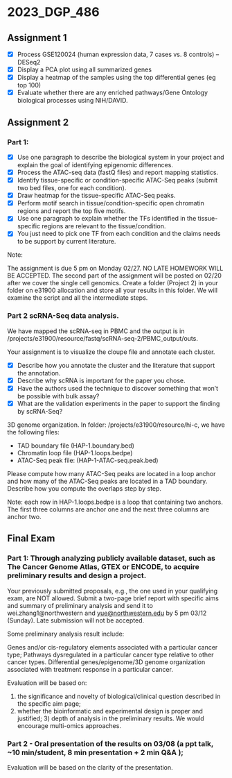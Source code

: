 # 2023_DGP_486

## Assignment 1

- [x] Process GSE120024 (human expression data, 7 cases vs. 8 controls) – DESeq2
- [x] Display a PCA plot using all summarized genes
- [x] Display a heatmap of the samples using the top differential genes (eg top 100)
- [x] Evaluate whether there are any enriched pathways/Gene Ontology biological processes using NIH/DAVID.

## Assignment 2

### Part 1:

- [x] Use one paragraph to describe the biological system in your project and explain the goal of identifying epigenomic differences.
- [x] Process the ATAC-seq data (fastQ files) and report mapping statistics.
- [x] Identify tissue-specific or condition-specific ATAC-Seq peaks (submit two bed files, one for each condition).
- [x] Draw heatmap for the tissue-specific ATAC-Seq peaks.
- [x] Perform motif search in tissue/condition-specific open chromatin regions and report the top five motifs.
- [x] Use one paragraph to explain whether the TFs identified in the tissue-specific regions are relevant to the tissue/condition.
- [x] You just need to pick one TF from each condition and the claims needs to be support by current literature.

Note:

The assignment is due 5 pm on Monday 02/27. NO LATE HOMEWORK WILL BE ACCEPTED.
The second part of the assignment will be posted on 02/20 after we cover the single cell genomics.
Create a folder (Project 2) in your folder on e31900 allocation and store all your results in this folder. We will examine the script and all the intermediate steps.

### Part 2 scRNA-Seq data analysis.

We have mapped the scRNA-seq in PBMC and the output is in /projects/e31900/resource/fastq/scRNA-seq-2/PBMC_output/outs.

Your assignment is to visualize the cloupe file and annotate each cluster.

- [x] Describe how you annotate the cluster and the literature that support the annotation.
- [x] Describe why scRNA is important for the paper you chose.
- [x] Have the authors used the technique to discover something that won’t be possible with bulk assay?
- [x] What are the validation experiments in the paper to support the finding by scRNA-Seq?

3D genome organization. In folder: /projects/e31900/resource/hi-c, we have the following files:

- TAD boundary file (HAP-1.boundary.bed)
- Chromatin loop file (HAP-1.loops.bedpe)
- ATAC-Seq peak file: (HAP-1-ATAC-seq.peak.bed)

Please compute how many ATAC-Seq peaks are located in a loop anchor and how many of the ATAC-Seq peaks are located in a TAD boundary.
Describe how you compute the overlaps step by step.

Note: each row in HAP-1.loops.bedpe is a loop that containing two anchors.
The first three columns are anchor one and the next three columns are anchor two.

## Final Exam

### Part 1: Through analyzing publicly available dataset, such as The Cancer Genome Atlas, GTEX or ENCODE, to acquire preliminary results and design a project.

Your previously submitted proposals, e.g., the one used in your qualifying exam, are NOT allowed. Submit a two-page brief report with specific aims and summary of preliminary analysis and send it to wei.zhang1@northwestern and yue@northwestern.edu by 5 pm 03/12 (Sunday). Late submission will not be accepted.

Some preliminary analysis result include:

Genes and/or cis-regulatory elements associated with a particular cancer type;
Pathways dysregulated in a particular cancer type relative to other cancer types.
Differential genes/epigenome/3D genome organization associated with treatment response in a particular cancer.

Evaluation will be based on:

1. the significance and novelty of biological/clinical question described in the specific aim page;
2. whether the bioinformatic and experimental design is proper and justified; 3) depth of analysis in the preliminary results.
   We would encourage multi-omics approaches.

### Part 2 - Oral presentation of the results on 03/08 (a ppt talk, ~10 min/student, 8 min presentation + 2 min Q&A );

Evaluation will be based on the clarity of the presentation.
